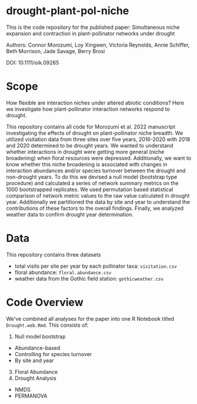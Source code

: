 # drought-plant-pol-niche

This is the code repository for the published paper: Simultaneous niche expansion and contraction in plant-pollinator networks under drought

Authors: Connor Morozumi, Loy Xingwen, Victoria Reynolds, Annie Schiffer, Beth Morrison, Jade Savage, Berry Brosi

DOI: 10.1111/oik.09265

# Scope
How flexible are interaction niches under altered abiotic conditions? Here we investigate how plant-pollinator interaction networks respond to drought. 

This repository contains all code for Morozumi et al. 2022 manuscript investigating the effects of drought on plant-pollinator niche breadth. We utilized visitation data from three sites over five years, 2016-2020 with 2018 and 2020 determined to be drought years. We wanted to understand whether interactions in drought were getting more general (niche broadening) when floral resources were depressed. Additionally, we  want to know whether this niche broadening is associated with changes in interaction abundances and/or species turnover between the drought and non-drought years. To do this we devised a null model (bootstrap type procedure) and calculated a series of network summary metrics on the 1000 bootstrapped replicates. We used permutation based statistical comparison of network metric values to the raw value calculated in drought year. Additionally we partitioned the data by site and year to understand the contributions of these factors to the overall findings. Finally, we analyzed weather data to confirm drought year determination.

# Data
This repository contains three datasets

+ total visits per site per year by each pollinator taxa: `visitation.csv`
+ floral abundance: `floral.abundance.csv`
+ weather data from the Gothic field station: `gothicweather.csv`

# Code Overview
We've combined all analyses for the paper into one R Notebook titled `Drought.web.Rmd`. This consists of:



1. Null model bootstrap
+ Abundance-based
+ Controlling for species turnover
+ By site and year
3. Floral Abundance
4. Drought Analysis
+ NMDS
+ PERMANOVA

